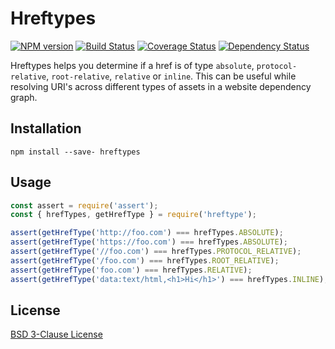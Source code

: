 # Hreftypes

[![NPM version](https://badge.fury.io/js/hreftypes.svg)](http://badge.fury.io/js/hreftypes)
[![Build Status](https://travis-ci.org/assetgraph/hreftypes.svg?branch=master)](https://travis-ci.org/assetgraph/hreftypes)
[![Coverage Status](https://img.shields.io/coveralls/assetgraph/hreftypes.svg)](https://coveralls.io/r/assetgraph/hreftypes?branch=master)
[![Dependency Status](https://david-dm.org/assetgraph/hreftypes.svg)](https://david-dm.org/assetgraph/hreftypes)

Hreftypes helps you determine if a href is of type `absolute`, `protocol-relative`, `root-relative`, `relative` or `inline`. This can be useful while resolving URI's across different types of assets in a website dependency graph.

## Installation

```
npm install --save- hreftypes
```

## Usage

```js
const assert = require('assert');
const { hrefTypes, getHrefType } = require('hreftype');

assert(getHrefType('http://foo.com') === hrefTypes.ABSOLUTE);
assert(getHrefType('https://foo.com') === hrefTypes.ABSOLUTE);
assert(getHrefType('//foo.com') === hrefTypes.PROTOCOL_RELATIVE);
assert(getHrefType('/foo.com') === hrefTypes.ROOT_RELATIVE);
assert(getHrefType('foo.com') === hrefTypes.RELATIVE);
assert(getHrefType('data:text/html,<h1>Hi</h1>') === hrefTypes.INLINE);
```

## License

[BSD 3-Clause License](<https://tldrlegal.com/license/bsd-3-clause-license-(revised)>)

